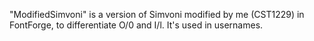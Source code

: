 "ModifiedSimvoni" is a version of Simvoni modified by me (CST1229) in FontForge, to differentiate O/0 and I/l. It's used in usernames.